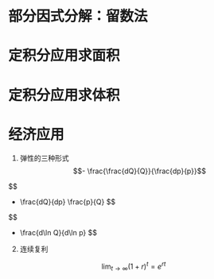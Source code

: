 
# 部分因式分解：留数法



# 定积分应用求面积

# 定积分应用求体积

# 经济应用

1. 弹性的三种形式
$$- \frac{\frac{dQ}{Q}}{\frac{dp}{p}}$$

$$
- \frac{dQ}{dp} \frac{p}{Q}
$$

$$
- \frac{d\ln Q}{d\ln p}
$$

2. 连续复利

$$
\lim_{  t \to \infty } (1 + r)^{t} = e^{rt}
$$












